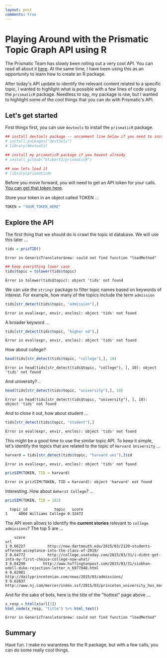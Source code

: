 ```yaml
---
layout: post
comments: true
---
```





# Playing Around with the Prismatic Topic Graph API using R

The Prismatic Team has slowly been rolling out a very cool API.  You can read all about it [here](https://github.com/Prismatic/interest-graph).  At the same time, I have been using this as an opportunity to learn how to create an R package.  

After today's API update to identify the relevant content related to a specific topic, I wanted to highlight what is possible with a few lines of code using the `prismaticR` package.  Needless to say, my package is raw, but I wanted to highlight some of the cool things that you can do with Prismatic's API.  

## Let's get started

First things first, you can use `devtools` to install the `prismaticR` package.  


```r
## install devtools package -- uncomment line below if you need to install
# install.packages("devtools")
# library(devtools)

## install my prismaticR package if you havent already
# install_github("btibert3/prismaticR")

## now lets load it
# library(prismaticR)
```


Before you move forward, you will need to get an API token for your calls.  [You can get that token here](http://interest-graph.getprismatic.com/).

Store your token in an object called TOKEN ...


```r
TOKEN = "YOUR_TOKEN_HERE"
```




## Explore the API

The first thing that we should do is crawl the topic id database.  We will use this later ...


```r
tids = prizTID()
```

```
Error in GenericTranslator$new: could not find function "loadMethod"
```

```r
## keep everything lower case 
tids$topic = tolower(tids$topic)
```

```
Error in tolower(tids$topic): object 'tids' not found
```

We can use the `stringr` package to filter topic names based on keywords of interest.  For example, how many of the topics include the term `admission`   


```r
tids[str_detect(tids$topic, "admission"),]
```

```
Error in eval(expr, envir, enclos): object 'tids' not found
```

A broader keyword ...


```r
tids[str_detect(tids$topic, "higher ed"),]
```

```
Error in eval(expr, envir, enclos): object 'tids' not found
```

How about college?


```r
head(tids[str_detect(tids$topic, "college"),], 10)
```

```
Error in head(tids[str_detect(tids$topic, "college"), ], 10): object 'tids' not found
```

And university? ..


```r
head(tids[str_detect(tids$topic, "university"),], 10)
```

```
Error in head(tids[str_detect(tids$topic, "university"), ], 10): object 'tids' not found
```

And to close it out, how about student ... 


```r
tids[str_detect(tids$topic, "student"),]
```

```
Error in eval(expr, envir, enclos): object 'tids' not found
```

This might be a good time to use the similar topic API.  To keep it simple, let's identify the topics that are related to the topic of `Harvard University` ...


```r
harvard = tids[str_detect(tids$topic, "harvard uni"),]$id
```

```
Error in eval(expr, envir, enclos): object 'tids' not found
```

```r
prizSIM(TOKEN, TID = harvard)
```

```
Error in prizSIM(TOKEN, TID = harvard): object 'harvard' not found
```

Interesting.  How about `Amherst College`? ...


```r
prizSIM(TOKEN, TID = 182)
```

```
  topic_id            topic   score
1     4866 Williams College 0.32472
```

The API even allows to identify the __current stories__ relevant to `college admissions`?  The top 5 are ...





```
    score                                                                                                url
1 0.66227          http://now.dartmouth.edu/2015/03/2120-students-offered-acceptance-into-the-class-of-2019/
2 0.64772          http://college.usatoday.com/2015/03/31/i-didnt-get-into-my-first-choice-college-now-what/
3 0.64290        http://www.huffingtonpost.com/2015/03/31/siobhan-odell-duke-rejection-letter_n_6977048.html
4 0.62981                                              http://dailyprincetonian.com/news/2015/03/admissions/
5 0.62837 http://www.nj.com/mercer/index.ssf/2015/03/princeton_university_has_most_selective_admissions.html
```


And for the sake of bots, here is the title of the "hottest" page above ...


```r
x_resp = html(x$url[1])
html_node(x_resp, "title") %>% html_text()
```

```
Error in GenericTranslator$new: could not find function "loadMethod"
```


## Summary  

Have fun. I make no warantees for the R package, but with a few calls, you can do some really cool things.

